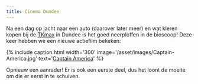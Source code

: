 ```yaml
---
title: Cinema Dundee
---
```

[1]: http://www.tkmaxx.com/
[2]: http://www.imdb.com/title/tt1843866/

Na een dag op jacht naar een auto (daarover later meer) en wat kleren kopen bij de [TKmax][1] in Dundee is het goed neerploffen in de bioscoop! Deze keer hebben we een nieuwe actiefilm bekeken:

{% include caption.html
    width='300'
    image='/asset/images/Captain-America.jpg' 
    text='[Captain America][2]'
%}

Opnieuw een aanrader! Er is ook een eerste deel, dus het loont de moeite om die er eerst in te schuiven.